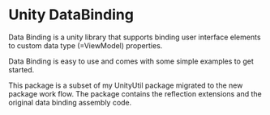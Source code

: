 
# Unity DataBinding

Data Binding is a unity library that supports binding user interface elements to custom data type (=ViewModel) properties.

Data Binding is easy to use and comes with some simple examples to get started.

This package is a subset of my UnityUtil package migrated to the new package work flow. The package contains the reflection extensions and the original data binding assembly code.
